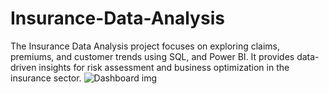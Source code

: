 # Insurance-Data-Analysis
The Insurance Data Analysis project focuses on exploring claims, premiums, and customer trends using  SQL, and Power BI. It provides data-driven insights for risk assessment and business optimization in the insurance sector.
![Dashboard img](https://github.com/user-attachments/assets/f05a3bf6-3b11-4764-ae04-8aafe02392ee)
